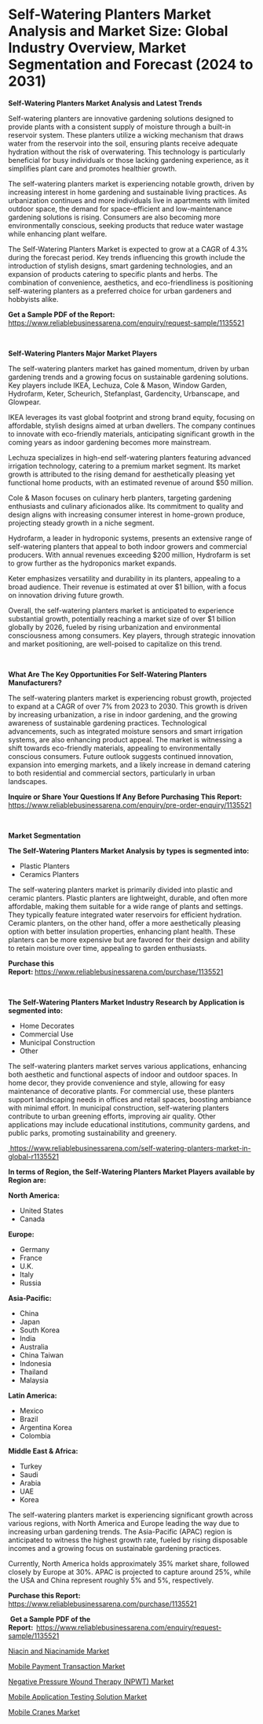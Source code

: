 <p><h1>Self-Watering Planters Market Analysis and Market Size: Global Industry Overview, Market Segmentation and Forecast (2024 to 2031)</h1></p><p><strong>Self-Watering Planters Market Analysis and Latest Trends</strong></p>
<p><p>Self-watering planters are innovative gardening solutions designed to provide plants with a consistent supply of moisture through a built-in reservoir system. These planters utilize a wicking mechanism that draws water from the reservoir into the soil, ensuring plants receive adequate hydration without the risk of overwatering. This technology is particularly beneficial for busy individuals or those lacking gardening experience, as it simplifies plant care and promotes healthier growth.</p><p>The self-watering planters market is experiencing notable growth, driven by increasing interest in home gardening and sustainable living practices. As urbanization continues and more individuals live in apartments with limited outdoor space, the demand for space-efficient and low-maintenance gardening solutions is rising. Consumers are also becoming more environmentally conscious, seeking products that reduce water wastage while enhancing plant welfare.</p><p>The Self-Watering Planters Market is expected to grow at a CAGR of 4.3% during the forecast period. Key trends influencing this growth include the introduction of stylish designs, smart gardening technologies, and an expansion of products catering to specific plants and herbs. The combination of convenience, aesthetics, and eco-friendliness is positioning self-watering planters as a preferred choice for urban gardeners and hobbyists alike.</p></p>
<p><strong>Get a Sample PDF of the Report:&nbsp;</strong> <a href="https://www.reliablebusinessarena.com/enquiry/request-sample/1135521?utm_campaign=1835&utm_medium=2&utm_source=Github&utm_content=ia&utm_term=20122024&utm_id=self-watering-planters">https://www.reliablebusinessarena.com/enquiry/request-sample/1135521</a></p>
<p>&nbsp;</p>
<p><strong>Self-Watering Planters Major Market Players</strong></p>
<p><p>The self-watering planters market has gained momentum, driven by urban gardening trends and a growing focus on sustainable gardening solutions. Key players include IKEA, Lechuza, Cole & Mason, Window Garden, Hydrofarm, Keter, Scheurich, Stefanplast, Gardencity, Urbanscape, and Glowpear.</p><p>IKEA leverages its vast global footprint and strong brand equity, focusing on affordable, stylish designs aimed at urban dwellers. The company continues to innovate with eco-friendly materials, anticipating significant growth in the coming years as indoor gardening becomes more mainstream.</p><p>Lechuza specializes in high-end self-watering planters featuring advanced irrigation technology, catering to a premium market segment. Its market growth is attributed to the rising demand for aesthetically pleasing yet functional home products, with an estimated revenue of around $50 million.</p><p>Cole & Mason focuses on culinary herb planters, targeting gardening enthusiasts and culinary aficionados alike. Its commitment to quality and design aligns with increasing consumer interest in home-grown produce, projecting steady growth in a niche segment.</p><p>Hydrofarm, a leader in hydroponic systems, presents an extensive range of self-watering planters that appeal to both indoor growers and commercial producers. With annual revenues exceeding $200 million, Hydrofarm is set to grow further as the hydroponics market expands.</p><p>Keter emphasizes versatility and durability in its planters, appealing to a broad audience. Their revenue is estimated at over $1 billion, with a focus on innovation driving future growth.</p><p>Overall, the self-watering planters market is anticipated to experience substantial growth, potentially reaching a market size of over $1 billion globally by 2026, fueled by rising urbanization and environmental consciousness among consumers. Key players, through strategic innovation and market positioning, are well-poised to capitalize on this trend.</p></p>
<p>&nbsp;</p>
<p><strong>What Are The Key Opportunities For Self-Watering Planters Manufacturers?</strong></p>
<p><p>The self-watering planters market is experiencing robust growth, projected to expand at a CAGR of over 7% from 2023 to 2030. This growth is driven by increasing urbanization, a rise in indoor gardening, and the growing awareness of sustainable gardening practices. Technological advancements, such as integrated moisture sensors and smart irrigation systems, are also enhancing product appeal. The market is witnessing a shift towards eco-friendly materials, appealing to environmentally conscious consumers. Future outlook suggests continued innovation, expansion into emerging markets, and a likely increase in demand catering to both residential and commercial sectors, particularly in urban landscapes.</p></p>
<p><strong>Inquire or Share Your Questions If Any Before Purchasing This Report:</strong> <a href="https://www.reliablebusinessarena.com/enquiry/pre-order-enquiry/1135521?utm_campaign=1835&utm_medium=2&utm_source=Github&utm_content=ia&utm_term=20122024&utm_id=self-watering-planters">https://www.reliablebusinessarena.com/enquiry/pre-order-enquiry/1135521</a></p>
<p>&nbsp;</p>
<p><strong>Market Segmentation</strong></p>
<p><strong>The Self-Watering Planters Market Analysis by types is segmented into:</strong></p>
<p><ul><li>Plastic Planters</li><li>Ceramics Planters</li></ul></p>
<p><p>The self-watering planters market is primarily divided into plastic and ceramic planters. Plastic planters are lightweight, durable, and often more affordable, making them suitable for a wide range of plants and settings. They typically feature integrated water reservoirs for efficient hydration. Ceramic planters, on the other hand, offer a more aesthetically pleasing option with better insulation properties, enhancing plant health. These planters can be more expensive but are favored for their design and ability to retain moisture over time, appealing to garden enthusiasts.</p></p>
<p><strong>Purchase this Report:&nbsp;</strong><a href="https://www.reliablebusinessarena.com/purchase/1135521?utm_campaign=1835&utm_medium=2&utm_source=Github&utm_content=ia&utm_term=20122024&utm_id=self-watering-planters">https://www.reliablebusinessarena.com/purchase/1135521</a></p>
<p>&nbsp;</p>
<p><strong>The Self-Watering Planters Market Industry Research by Application is segmented into:</strong></p>
<p><ul><li>Home Decorates</li><li>Commercial Use</li><li>Municipal Construction</li><li>Other</li></ul></p>
<p><p>The self-watering planters market serves various applications, enhancing both aesthetic and functional aspects of indoor and outdoor spaces. In home decor, they provide convenience and style, allowing for easy maintenance of decorative plants. For commercial use, these planters support landscaping needs in offices and retail spaces, boosting ambiance with minimal effort. In municipal construction, self-watering planters contribute to urban greening efforts, improving air quality. Other applications may include educational institutions, community gardens, and public parks, promoting sustainability and greenery.</p></p>
<p><a href="https://www.reliablebusinessarena.com/self-watering-planters-market-in-global-r1135521?utm_campaign=1835&utm_medium=2&utm_source=Github&utm_content=ia&utm_term=20122024&utm_id=self-watering-planters">&nbsp;https://www.reliablebusinessarena.com/self-watering-planters-market-in-global-r1135521</a></p>
<p><strong>In terms of Region, the Self-Watering Planters Market Players available by Region are:</strong></p>
<p>
    <p> <strong> North America: </strong>
        <ul>
            <li>United States</li>
            <li>Canada</li>
        </ul>
        </p> 
    <p> <strong> Europe: </strong>
        <ul>
            <li>Germany</li>
            <li>France</li>
            <li>U.K.</li>
            <li>Italy</li>
            <li>Russia</li>
        </ul>
        </p> 
    <p> <strong> Asia-Pacific: </strong>
        <ul>
            <li>China</li>
            <li>Japan</li>
            <li>South Korea</li>
            <li>India</li>
            <li>Australia</li>
            <li>China Taiwan</li>
            <li>Indonesia</li>
            <li>Thailand</li>
            <li>Malaysia</li>
        </ul>
        </p> 
    <p> <strong> Latin America: </strong>
        <ul>
            <li>Mexico</li>
            <li>Brazil</li>
            <li>Argentina Korea</li>
            <li>Colombia</li>
        </ul>
        </p> 
    <p> <strong> Middle East & Africa: </strong>
        <ul>
            <li>Turkey</li>
            <li>Saudi</li>
            <li>Arabia</li>
            <li>UAE</li>
            <li>Korea</li>
        </ul>
    </p>
    </p>
<p><p>The self-watering planters market is experiencing significant growth across various regions, with North America and Europe leading the way due to increasing urban gardening trends. The Asia-Pacific (APAC) region is anticipated to witness the highest growth rate, fueled by rising disposable incomes and a growing focus on sustainable gardening practices. </p><p>Currently, North America holds approximately 35% market share, followed closely by Europe at 30%. APAC is projected to capture around 25%, while the USA and China represent roughly 5% and 5%, respectively.</p></p>
<p><strong>Purchase this Report: </strong><a href="https://www.reliablebusinessarena.com/purchase/1135521?utm_campaign=1835&utm_medium=2&utm_source=Github&utm_content=ia&utm_term=20122024&utm_id=self-watering-planters">https://www.reliablebusinessarena.com/purchase/1135521</a></p>
<p>&nbsp;<strong>Get a Sample PDF of the Report:&nbsp;&nbsp;</strong><a href="https://www.reliablebusinessarena.com/enquiry/request-sample/1135521?utm_campaign=1835&utm_medium=2&utm_source=Github&utm_content=ia&utm_term=20122024&utm_id=self-watering-planters">https://www.reliablebusinessarena.com/enquiry/request-sample/1135521</a></p>
<p><strong></strong></p>
<p><p><a href="https://www.linkedin.com/pulse/niacin-niacinamide-market-outlook-from-2024-2031-marketsize-k9bwe?utm_campaign=1835&utm_medium=2&utm_source=Github&utm_content=ia&utm_term=20122024&utm_id=self-watering-planters">Niacin and Niacinamide Market</a></p><p><a href="https://www.linkedin.com/pulse/mobile-payment-transaction-industry-outlook-20242031-revenue-bbzrf?utm_campaign=1835&utm_medium=2&utm_source=Github&utm_content=ia&utm_term=20122024&utm_id=self-watering-planters">Mobile Payment Transaction Market</a></p><p><a href="https://www.linkedin.com/pulse/negative-pressure-wound-therapy-npwt-market-growth-challenges-lh8we?utm_campaign=1835&utm_medium=2&utm_source=Github&utm_content=ia&utm_term=20122024&utm_id=self-watering-planters">Negative Pressure Wound Therapy (NPWT) Market</a></p><p><a href="https://www.linkedin.com/pulse/mobile-application-testing-solution-market-report-competitive-b98nf?utm_campaign=1835&utm_medium=2&utm_source=Github&utm_content=ia&utm_term=20122024&utm_id=self-watering-planters">Mobile Application Testing Solution Market</a></p><p><a href="https://www.linkedin.com/pulse/comprehensive-study-mobile-cranes-market-share-size-hvzje?utm_campaign=1835&utm_medium=2&utm_source=Github&utm_content=ia&utm_term=20122024&utm_id=self-watering-planters">Mobile Cranes Market</a></p></p>